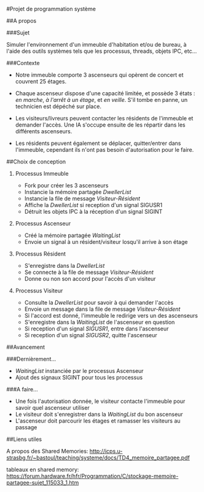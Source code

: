 
#Projet de programmation système

##A propos

###Sujet

Simuler l'environnement d'un immeuble d'habitation et/ou de bureau, à l'aide des outils systèmes tels que les processus, threads, objets IPC, etc...

###Contexte

* Notre immeuble comporte 3 ascenseurs qui opèrent de concert et couvrent 25 étages.

* Chaque ascenseur dispose d'une capacité limitée, et possède 3 états : *en marche*, *à l'arrêt à un étage*, et *en veille*. S'il tombe en panne, un technicien est dépéché sur place.

* Les visiteurs/livreurs peuvent contacter les résidents de l'immeuble et demander l'accès. Une IA s'occupe ensuite de les répartir dans les différents ascenseurs.

* Les résidents peuvent également se déplacer, quitter/entrer dans l'immeuble, cependant ils n'ont pas besoin d'autorisation pour le faire.

##Choix de conception

1. Processus Immeuble
	* Fork pour créer les 3 ascenseurs
	* Instancie la mémoire partagée *DwellerList*
	* Instancie la file de message *Visiteur-Résident*
	* Affiche la *DwellerList* si reception d'un signal SIGUSR1
	* Détruit les objets IPC à la réception d'un signal SIGINT
	
2. Processus Ascenseur
	* Créé la mémoire partagée *WaitingList*
	* Envoie un signal à un résident/visiteur losqu'il arrive à son étage

3. Processus Résident
	* S'enregistre dans la *DwellerList*
	* Se connecte à la file de message *Visiteur-Résident*
	* Donne ou non son accord pour l'accès d'un visiteur
	
4. Processus Visiteur
	* Consulte la *DwellerList* pour savoir à qui demander l'accès
	* Envoie un message dans la file de message *Visiteur-Résident*
	* Si l'accord est donné, l'immeuble le redirige vers un des ascenseurs
	* S'enregistre dans la *WaitingList* de l'ascenseur en question
	* Si reception d'un signal *SIGUSR1*, entre dans l'ascenseur
	* Si reception d'un signal *SIGUSR2*, quitte l'ascenseur

##Avancement

###Dernièrement...

* *WaitingList* instanciée par le processus Ascenseur 
* Ajout des signaux SIGINT pour tous les processus

###A faire...

* Une fois l'autorisation donnée, le visiteur contacte l'immeuble pour savoir quel ascenseur utiliser
* Le visiteur doit s'enregistrer dans la *WaitingList* du bon ascenseur
* L'ascenseur doit parcourir les étages et ramasser les visiteurs au passage

##Liens utiles

A propos des Shared Memories:
http://icps.u-strasbg.fr/~bastoul/teaching/systeme/docs/TD4_memoire_partagee.pdf

tableaux en shared memory:
https://forum.hardware.fr/hfr/Programmation/C/stockage-memoire-partagee-sujet_115033_1.htm
